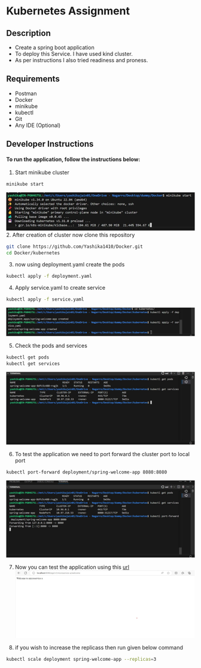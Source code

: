 # Kubernetes Assignment

## Description
* Create a spring boot application
* To deploy this Service. I have used kind cluster.
* As per instructions I also tried readiness and proness.

## Requirements
- Postman
- Docker
- minikube
- kubectl
- Git
- Any IDE (Optional)

## Developer Instructions
#### To run the application, follow the instructions below:
1. Start minikube cluster
```bash
minikube start
```
![minkube](./images/1.jpeg)
2. After creation of cluster now clone this repository
```bash
git clone https://github.com/Yashika1410/Docker.git
cd Docker/kubernetes
```
3. now using deployment.yaml create the pods
```bash
kubectl apply -f deployment.yaml
```
4. Apply service.yaml to create service
```bash
kubectl apply -f service.yaml
```
![apply](./images/2.jpeg)

5. Check the pods and services
```bash
kubectl get pods
kubectl get services
```
![get](./images/3.jpeg)

6. To test the application we need to port forward the cluster port to local port
```bash
kubectl port-forward deployment/spring-welcome-app 8080:8080
```
![port forward](./images/4.jpeg)

7. Now you can test the application using this [url](http://localhost:8080/api/v1/microservice-a/welcome)
![result](./images/5.jpeg)

8. if you wish to increase the replicass then run given below command
```bash
kubectl scale deployment spring-welcome-app --replicas=3
```
